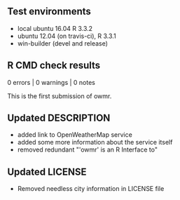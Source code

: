 ## Test environments
* local ubuntu 16.04 R 3.3.2
* ubuntu 12.04 (on travis-ci), R 3.3.1
* win-builder (devel and release)

## R CMD check results
0 errors | 0 warnings | 0 notes 

This is the first submission of owmr.

## Updated DESCRIPTION

* added link to OpenWeatherMap service
* added some more information about the service itself
* removed redundant "'owmr' is an R Interface to"

## Updated LICENSE

* Removed needless city information in LICENSE file
